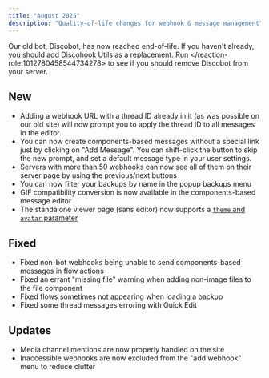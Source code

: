 ```yaml
---
title: "August 2025"
description: "Quality-of-life changes for webhook & message management"
---
```


Our old bot, Discobot, has now reached end-of-life. If you haven't already, you should add [Discohook Utils](<discohook://bot>) as a replacement. Run </reaction-role:1012780458544734278> to see if you should remove Discobot from your server.

## New
- Adding a webhook URL with a thread ID already in it (as was possible on our old site) will now prompt you to apply the thread ID to all messages in the editor.
- You can now create components-based messages without a special link just by clicking on "Add Message". You can shift-click the button to skip the new prompt, and set a default message type in your user settings.
- Servers with more than 50 webhooks can now see all of them on their server page by using the previous/next buttons
- You can now filter your backups by name in the popup backups menu
- GIF compatibility conversion is now available in the components-based message editor
- The standalone viewer page (sans editor) now supports a [`theme` and `avatar` parameter](<https://docs.discohook.app/doc-608486#previewing>)

## Fixed
- Fixed non-bot webhooks being unable to send components-based messages in flow actions
- Fixed an errant "missing file" warning when adding non-image files to the file component
- Fixed flows sometimes not appearing when loading a backup
- Fixed some thread messages erroring with Quick Edit

## Updates
- Media channel mentions are now properly handled on the site
- Inaccessible webhooks are now excluded from the "add webhook" menu to reduce clutter
